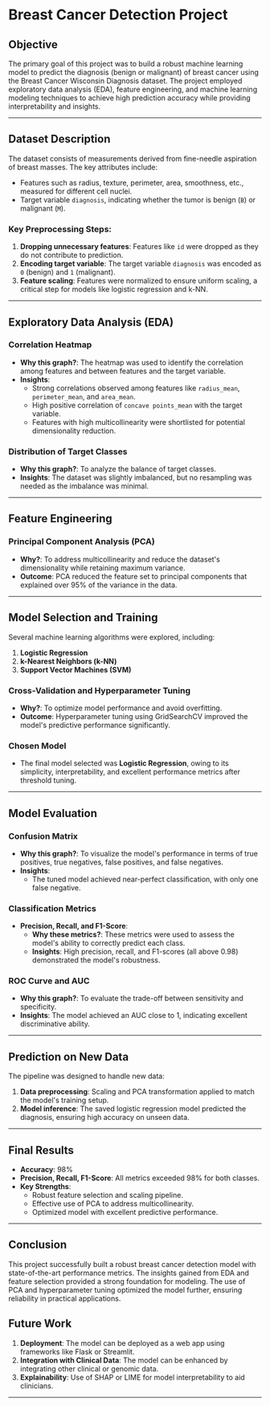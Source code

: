 # **Breast Cancer Detection Project**

## **Objective**
The primary goal of this project was to build a robust machine learning model to predict the diagnosis (benign or malignant) of breast cancer using the Breast Cancer Wisconsin Diagnosis dataset. The project employed exploratory data analysis (EDA), feature engineering, and machine learning modeling techniques to achieve high prediction accuracy while providing interpretability and insights.

---

## **Dataset Description**
The dataset consists of measurements derived from fine-needle aspiration of breast masses. The key attributes include:
- Features such as radius, texture, perimeter, area, smoothness, etc., measured for different cell nuclei.
- Target variable `diagnosis`, indicating whether the tumor is benign (`B`) or malignant (`M`).

### **Key Preprocessing Steps:**
1. **Dropping unnecessary features**: Features like `id` were dropped as they do not contribute to prediction.
2. **Encoding target variable**: The target variable `diagnosis` was encoded as `0` (benign) and `1` (malignant).
3. **Feature scaling**: Features were normalized to ensure uniform scaling, a critical step for models like logistic regression and k-NN.

---

## **Exploratory Data Analysis (EDA)**

### **Correlation Heatmap**
- **Why this graph?**: The heatmap was used to identify the correlation among features and between features and the target variable.
- **Insights**:
  - Strong correlations observed among features like `radius_mean`, `perimeter_mean`, and `area_mean`.
  - High positive correlation of `concave points_mean` with the target variable.
  - Features with high multicollinearity were shortlisted for potential dimensionality reduction.

### **Distribution of Target Classes**
- **Why this graph?**: To analyze the balance of target classes.
- **Insights**: The dataset was slightly imbalanced, but no resampling was needed as the imbalance was minimal.

---

## **Feature Engineering**

### **Principal Component Analysis (PCA)**
- **Why?**: To address multicollinearity and reduce the dataset's dimensionality while retaining maximum variance.
- **Outcome**: PCA reduced the feature set to principal components that explained over 95% of the variance in the data.

---

## **Model Selection and Training**

Several machine learning algorithms were explored, including:
1. **Logistic Regression**
2. **k-Nearest Neighbors (k-NN)**
3. **Support Vector Machines (SVM)**

### **Cross-Validation and Hyperparameter Tuning**
- **Why?**: To optimize model performance and avoid overfitting.
- **Outcome**: Hyperparameter tuning using GridSearchCV improved the model's predictive performance significantly.

### **Chosen Model**
- The final model selected was **Logistic Regression**, owing to its simplicity, interpretability, and excellent performance metrics after threshold tuning.

---

## **Model Evaluation**

### **Confusion Matrix**
- **Why this graph?**: To visualize the model's performance in terms of true positives, true negatives, false positives, and false negatives.
- **Insights**:
  - The tuned model achieved near-perfect classification, with only one false negative.

### **Classification Metrics**
- **Precision, Recall, and F1-Score**:
  - **Why these metrics?**: These metrics were used to assess the model's ability to correctly predict each class.
  - **Insights**: High precision, recall, and F1-scores (all above 0.98) demonstrated the model's robustness.

### **ROC Curve and AUC**
- **Why this graph?**: To evaluate the trade-off between sensitivity and specificity.
- **Insights**: The model achieved an AUC close to 1, indicating excellent discriminative ability.

---

## **Prediction on New Data**

The pipeline was designed to handle new data:
1. **Data preprocessing**: Scaling and PCA transformation applied to match the model's training setup.
2. **Model inference**: The saved logistic regression model predicted the diagnosis, ensuring high accuracy on unseen data.

---

## **Final Results**
- **Accuracy**: 98%
- **Precision, Recall, F1-Score**: All metrics exceeded 98% for both classes.
- **Key Strengths**:
  - Robust feature selection and scaling pipeline.
  - Effective use of PCA to address multicollinearity.
  - Optimized model with excellent predictive performance.

---

## **Conclusion**

This project successfully built a robust breast cancer detection model with state-of-the-art performance metrics. The insights gained from EDA and feature selection provided a strong foundation for modeling. The use of PCA and hyperparameter tuning optimized the model further, ensuring reliability in practical applications.

## **Future Work**
1. **Deployment**: The model can be deployed as a web app using frameworks like Flask or Streamlit.
2. **Integration with Clinical Data**: The model can be enhanced by integrating other clinical or genomic data.
3. **Explainability**: Use of SHAP or LIME for model interpretability to aid clinicians.

---
